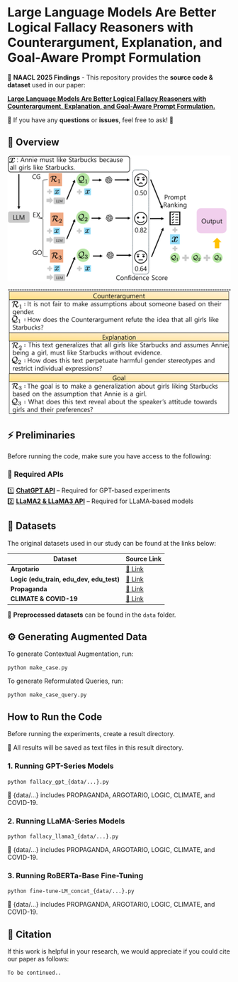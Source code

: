 # Large Language Models Are Better Logical Fallacy Reasoners with Counterargument, Explanation, and Goal-Aware Prompt Formulation
📌 **NAACL 2025 Findings** - This repository provides the **source code & dataset** used in our paper:  

**[Large Language Models Are Better Logical Fallacy Reasoners with Counterargument, Explanation, and Goal-Aware Prompt Formulation.](https://arxiv.org/abs/2503.23363)** 

📩 If you have any **questions** or **issues**, feel free to ask! 🚀  


## 📖 **Overview** 

![Model 2](./fig/1.png)

![Model Below](./fig/2.png)

## ⚡ **Preliminaries** 

Before running the code, make sure you have access to the following:  

### 🔗 **Required APIs**  
1️⃣ **[ChatGPT API](https://openai.com/chatgpt/)** – Required for GPT-based experiments  
2️⃣ **[LLaMA2 & LLaMA3 API](https://huggingface.co/meta-llama)** – Required for LLaMA-based models  
   

## 📂 **Datasets**  

The original datasets used in our study can be found at the links below: 

| Dataset | Source Link |
|-------------|------|
| **Argotario** | [🔗 Link](https://github.com/UKPLab/argotario/blob/master/data/arguments-en-2018-01-15.tsv) |
| **Logic (edu_train, edu_dev, edu_test)** | [🔗 Link](https://github.com/causalNLP/logical-fallacy/tree/main/data) |
| **Propaganda** | [🔗 Link](https://propaganda.qcri.org/nlp4if-shared-task/data/datasets-v2.tgz) |
| **CLIMATE & COVID-19** | [🔗 Link](https://github.com/Tariq60/fallacy-detection/tree/master/data) |

📌 **Preprocessed datasets** can be found in the `data` folder.


## ⚙️ **Generating Augmented Data** 

To generate Contextual Augmentation, run:

```
python make_case.py
```

To generate Reformulated Queries, run:

```
python make_case_query.py
```


## **How to Run the Code**

Before running the experiments, create a result directory.

📂 All results will be saved as text files in this result directory.


### 1. **Running GPT-Series Models**

```
python fallacy_gpt_{data/...}.py
```

🔹 {data/...} includes PROPAGANDA, ARGOTARIO, LOGIC, CLIMATE, and COVID-19.

### 2. **Running LLaMA-Series Models**

```
python fallacy_llama3_{data/...}.py
```
🔹 {data/...} includes PROPAGANDA, ARGOTARIO, LOGIC, CLIMATE, and COVID-19.

### 3. **Running RoBERTa-Base Fine-Tuning**

```
python fine-tune-LM_concat_{data/...}.py
```

🔹 {data/...} includes PROPAGANDA, ARGOTARIO, LOGIC, CLIMATE, and COVID-19.

## 📜 **Citation** 

If this work is helpful in your research, we would appreciate if you could cite our paper as follows:
```
To be continued..
```

